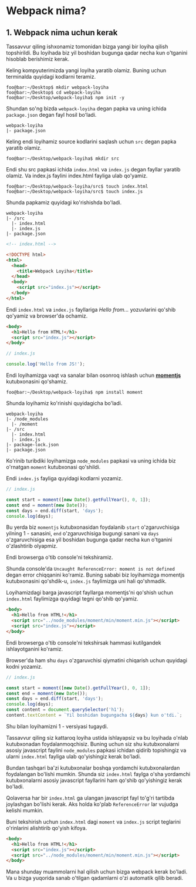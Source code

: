 # Webpack nima?

## 1. Webpack nima uchun kerak

Tassavvur qiling ishxonamiz tomonidan bizga yangi bir loyiha qilish topshirildi. Bu loyihada biz yil boshidan bugunga qadar necha kun o'tganini hisoblab berishimiz kerak.

Keling kompyuterimizda yangi loyiha yaratib olamiz. Buning uchun terminalda quyidagi kodlarni teramiz.

```console
foo@bar:~/Desktop$ mkdir webpack-loyiha
foo@bar:~/Desktop$ cd webpack-loyiha
foo@bar:~/Desktop/webpack-loyiha$ npm init -y
```

Shundan so'ng bizda `webpack-loyiha` degan papka va uning ichida `package.json` degan fayl hosil bo'ladi.

```
webpack-loyiha
|- package.json
```

Keling endi loyihamiz source kodlarini saqlash uchun `src` degan papka yaratib olamiz.

```console
foo@bar:~/Desktop/webpack-loyiha$ mkdir src
```

Endi shu src papkasi ichida `index.html` va `index.js` degan fayllar yaratib olamiz. Va index.js faylini index.html fayliga ulab qo'yamiz.

```console
foo@bar:~/Desktop/webpack-loyiha/src$ touch index.html
foo@bar:~/Desktop/webpack-loyiha/src$ touch index.js
```

Shunda papkamiz quyidagi ko'rishishda bo'ladi.

```
webpack-loyiha
|- /src
  |- index.html
  |- index.js
|- package.json
```

```html
<!-- index.html -->

<!DOCTYPE html>
<html>
  <head>
    <title>Webpack Loyiha</title>
  </head>
  <body>
    <script src="index.js"></script>
  </body>
</html>
```

Endi `index.html` va `index.js` fayllariga _Hello from..._ yozuvlarini qo'shib qo'yamiz va browser'da ochamiz.

```html
<body>
  <h1>Hello from HTML!</h1>
  <script src="index.js"></script>
</body>
```

```js
// index.js

console.log('Hello from JS!');
```

Endi loyihamizga vaqt va sanalar bilan osonroq ishlash uchun [**momentjs**](https://momentjs.com/) kutubxonasini qo'shamiz.

```console
foo@bar:~/Desktop/webpack-loyiha$ npm install moment
```

Shunda loyihamiz ko'rinishi quyidagicha bo'ladi.

```
webpack-loyiha
|- /node_modules
  |- /moment
|- /src
  |- index.html
  |- index.js
|- package-lock.json
|- package.json
```

Ko'rinib turibdiki loyihamizga `node_modules` papkasi va uning ichida biz o'rnatgan `moment` kutubxonasi qo'shildi.

Endi `index.js` fayliga quyidagi kodlarni yozamiz.

```js
// index.js

const start = moment([new Date().getFullYear(), 0, 1]);
const end = moment(new Date());
const days = end.diff(start, 'days');
console.log(days);
```

Bu yerda biz `momentjs` kutubxonasidan foydalanib `start` o'zgaruvchisiga yilning 1 - sanasini, `end` o'zgaruvchisiga bugungi sanani va `days` o'zgaruvchisiga esa yil boshidan bugunga qadar necha kun o'tganini o'zlashtirib olyapmiz.

Endi browserga o'tib console'ni tekshiramiz.

Shunda console'da `Uncaught ReferenceError: moment is not defined` degan error chiqqanini ko'ramiz. Buning sababi biz loyihamizga momentjs kutubxonasini qo'shdik-u, `index.js` faylimizga uni hali qo'shmadik.

Loyihamizdagi barga javascript fayllarga momentjs'ni qo'shish uchun `index.html` faylimizga quyidagi tegni qo'shib qo'yamiz.

```html
<body>
  <h1>Hello from HTML!</h1>
  <script src="../node_modules/moment/min/moment.min.js"></script>
  <script src="index.js"></script>
</body>
```

Endi browserga o'tib console'ni tekshirsak hammasi kutilgandek ishlayotganini ko'ramiz.

Browser'da ham shu `days` o'zgaruvchisi qiymatini chiqarish uchun quyidagi kodni yozamiz.

```js
// index.js

const start = moment([new Date().getFullYear(), 0, 1]);
const end = moment(new Date());
const days = end.diff(start, 'days');
console.log(days);
const content = document.querySelector('h1');
content.textContent = `Yil boshidan bugungacha ${days} kun o'tdi.`;
```

Shu bilan loyihamizni 1 - versiyasi tugaydi.

Tassavvur qiling siz kattaroq loyiha ustida ishlayapsiz va bu loyihada o'nlab kutubxonadan foydalanmoqchisiz. Buning uchun siz shu kutubxonalarni asosiy javascript faylini `node_modules` papkasi ichidan qidirib topishingiz va ularni `index.html` fayliga ulab qo'yishingiz kerak bo'ladi.

Bundan tashqari ba'zi kutubxonalar boshqa yordamchi kutubxonalardan foydalangan bo'lishi mumkin. Shunda siz `index.html` faylga o'sha yordamchi kutubxonalarni asosiy javascript fayllarini ham qo'shib qo'yishingiz kerak bo'ladi.

Qolaversa har bir `index.html` ga ulangan javascript fayl to'g'ri tartibda joylashgan bo'lishi kerak. Aks holda ko'plab `ReferenceError` lar vujudga kelishi mumkin.

Buni tekshirish uchun `index.html` dagi `moment` va `index.js` script teglarini o'rinlarini alishtirib qo'yish kifoya.

```html
<body>
  <h1>Hello from HTML!</h1>
  <script src="index.js"></script>
  <script src="../node_modules/moment/min/moment.min.js"></script>
</body>
```

Mana shunday muammolarni hal qilish uchun bizga webpack kerak bo'ladi. Va u bizga yuqorida sanab o'tilgan qadamlarni o'zi automatik qilib beradi.
